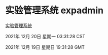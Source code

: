 # 实验管理系统 expadmin
[实验管理系统](http://59.174.25.102:56808/expadmin-782313d2-e1b1-4ea7-932e-3a55e6a1a4d0/)

2021年 12月 20日 星期一 03:31:28 CST

2021年 12月 19日 星期日 19:31:28 GMT
